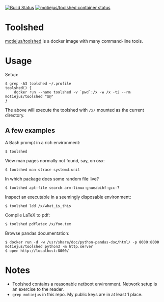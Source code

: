 [![Build Status](https://travis-ci.org/motiejus/toolshed.svg?branch=master)](https://travis-ci.org/motiejus/toolshed)
[![motiejus/toolshed container status](https://images.microbadger.com/badges/image/motiejus/toolshed.svg)](https://microbadger.com/images/motiejus/toolshed "Docker image badger from microbadger.com")

# Toolshed

[motiejus/toolshed](https://hub.docker.com/r/motiejus/toolshed/) is a docker
image with many command-line tools.

# Usage

Setup:

    $ grep -A3 toolshed ~/.profile
    toolshed() {
        docker run --name toolshed -v `pwd`:/x -w /x -ti --rm motiejus/toolshed "$@"
    }

The above will execute the toolshed with `/x/` mounted as the current directory.

## A few examples

A Bash prompt in a rich environment:

    $ toolshed

View man pages normally not found, say, on osx:

    $ toolshed man strace systemd.unit

In which package does some random file live?

    $ toolshed apt-file search arm-linux-gnueabihf-gcc-7

Inspect an executable in a seemingly disposable environment:

    $ toolshed ldd /x/what_is_this

Compile LaTeX to pdf:

    $ toolshed pdflatex /x/foo.tex

Browse pandas documentation:

    $ docker run -d -w /usr/share/doc/python-pandas-doc/html/ -p 8000:8000 motiejus/toolshed python3 -m http.server
    $ open http://localhost:8000/

# Notes

* Toolshed contains a reasonable netboot environment. Network setup is an
  exercise to the reader.
* `grep motiejus` in this repo. My public keys are in at least 1 place.
